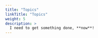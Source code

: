 ```yaml
---
title: "Topics"
linkTitle: "Topics"
weight: 5
description: >
  I need to get something done, **now**!
---
```


